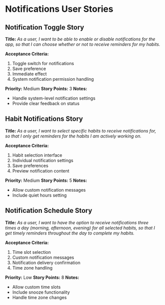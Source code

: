 # Notifications User Stories

## Notification Toggle Story
**Title:**
_As a user, I want to be able to enable or disable notifications for the app, so that I can choose whether or not to receive reminders for my habits._

**Acceptance Criteria:**
1. Toggle switch for notifications
2. Save preference
3. Immediate effect
4. System notification permission handling

**Priority:** Medium
**Story Points:** 3
**Notes:**
- Handle system-level notification settings
- Provide clear feedback on status

## Habit Notifications Story
**Title:**
_As a user, I want to select specific habits to receive notifications for, so that I only get reminders for the habits I am actively working on._

**Acceptance Criteria:**
1. Habit selection interface
2. Individual notification settings
3. Save preferences
4. Preview notification content

**Priority:** Medium
**Story Points:** 5
**Notes:**
- Allow custom notification messages
- Include quiet hours setting

## Notification Schedule Story
**Title:**
_As a user, I want to have the option to receive notifications three times a day (morning, afternoon, evening) for all selected habits, so that I get timely reminders throughout the day to complete my habits._

**Acceptance Criteria:**
1. Time slot selection
2. Custom notification messages
3. Notification delivery confirmation
4. Time zone handling

**Priority:** Low
**Story Points:** 8
**Notes:**
- Allow custom time slots
- Include snooze functionality
- Handle time zone changes
